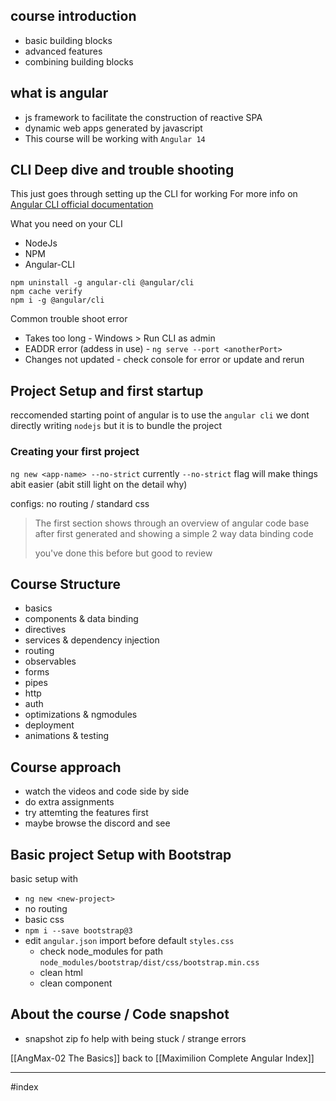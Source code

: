 ## course introduction
- basic building blocks
- advanced features
- combining building blocks

## what is angular
- js framework to facilitate the construction of reactive SPA
- dynamic web apps generated by javascript
- This course will be working with `Angular 14`

## CLI Deep dive and trouble shooting 
This just goes through setting up the CLI for working 
For more info on [Angular CLI official documentation](https://github.com/angular/angular-cli/wiki)

What you need on your CLI
- NodeJs
- NPM
- Angular-CLI
```
npm uninstall -g angular-cli @angular/cli
npm cache verify
npm i -g @angular/cli
```

Common trouble shoot error
- Takes too long - Windows > Run CLI as admin
- EADDR error (addess in use) - `ng serve --port <anotherPort>`
- Changes not updated - check console for error or update and rerun

## Project Setup and first startup
reccomended starting point of angular is to use the `angular cli`
we dont directly writing `nodejs` but it is to bundle the project

### Creating your first project
`ng new <app-name> --no-strict`
currently `--no-strict` flag will make things abit easier (abit still light on the detail why)

configs: no routing / standard css
> The first section shows through an overview of angular code base after first generated and showing a simple 2 way data binding code
> 
> you've done this before but good to review

## Course Structure

- basics
- components & data binding
- directives
- services & dependency injection
- routing
- observables
- forms
- pipes
- http
- auth
- optimizations & ngmodules
- deployment
- animations & testing

## Course approach

- watch the videos and code side by side
- do extra assignments
- try attemting the features first 
- maybe browse the discord and see 

## Basic project Setup with Bootstrap
basic setup with 
- `ng new <new-project>`
- no routing
- basic css
- `npm i --save bootstrap@3`
- edit `angular.json` import before default `styles.css`
	- check node_modules for path `node_modules/bootstrap/dist/css/bootstrap.min.css`
	- clean html 
	- clean component

## About the course / Code snapshot

- snapshot zip fo help with being stuck / strange errors

[[AngMax-02 The Basics]]
back to [[Maximilion Complete Angular Index]]

---
#index